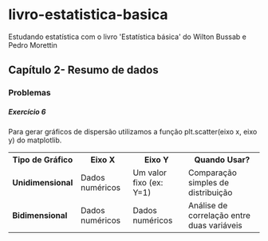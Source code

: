 # livro-estatistica-basica
Estudando estatística com o livro 'Estatística básica' do Wilton Bussab e Pedro Morettin

<h2>Capítulo 2- Resumo de dados</h2>

<h3>Problemas</h3>

<h5>Exercício 6</h5>

<p>Para gerar gráficos de dispersão utilizamos a função plt.scatter(eixo x, eixo y) do matplotlib. </p>


<table>
      <tr>
            <th>Tipo de Gráfico</th>
            <th>Eixo X</th>
            <th>Eixo Y</th>
            <th>Quando Usar?</th>
      </tr>
      <tr>
            <td><b>Unidimensional</b></td>
            <td>Dados numéricos</td>
            <td>Um valor fixo (ex: Y=1)</td>
            <td>Comparação simples de distribuição</td>
      </tr>
      <tr>
            <td><b>Bidimensional</b></td>
            <td>Dados numéricos</td>
            <td>Dados numéricos</td>
            <td>Análise de correlação entre duas variáveis</td>
      </tr>
</table>
